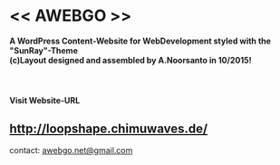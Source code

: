 # << AWEBGO >>
<strong>A WordPress Content-Website for WebDevelopment styled with the "SunRay"-Theme<br>
(c)Layout designed and assembled by A.Noorsanto in 10/2015!</strong><br>
<br>
<br>
#### Visit Website-URL<br>
http://loopshape.chimuwaves.de/
----
contact: awebgo.net@gmail.com
